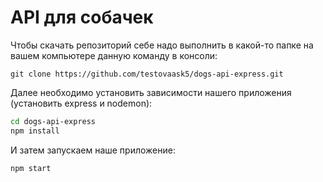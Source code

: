 # API для собачек

Чтобы скачать репозиторий себе надо выполнить в какой-то папке на вашем компьютере данную команду в консоли:

`git clone https://github.com/testovaask5/dogs-api-express.git`

Далее необходимо установить зависимости нашего приложения (установить express и nodemon):

```sh
cd dogs-api-express
npm install
```

И затем запускаем наше приложение:

`npm start`